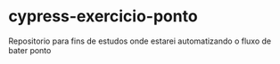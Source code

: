 # cypress-exercicio-ponto
Repositorio para fins de estudos onde estarei automatizando o fluxo de bater ponto
